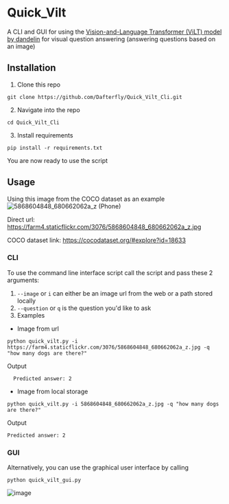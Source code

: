 # Quick_Vilt
A CLI and GUI for using the [Vision-and-Language Transformer (ViLT) model by 
dandelin](https://huggingface.co/dandelin/vilt-b32-finetuned-vqa) for visual question answering (answering questions based on an image)

## Installation
1. Clone this repo
  ```shell
  git clone https://github.com/Dafterfly/Quick_Vilt_Cli.git
```
2. Navigate into the repo
  ```shell
  cd Quick_Vilt_Cli
  ```
3. Install requirements
  ```shell
  pip install -r requirements.txt
  ```
You are now ready to use the script

## Usage

Using this image from the COCO dataset as an example
   ![5868604848_680662062a_z (Phone)](https://github.com/Dafterfly/Quick_Vilt_Cli/assets/17124333/bf724b2f-a150-4972-ab0e-28e5489b01e1)


Direct url: https://farm4.staticflickr.com/3076/5868604848_680662062a_z.jpg

COCO dataset link: https://cocodataset.org/#explore?id=18633

### CLI

To use the command line interface script call the script and pass these 2 arguments:
1. ```--image``` or ```i``` can either be an image url from the web or a path stored locally
2. ```--question``` or ```q``` is the question you'd like to ask
3. Examples

   

 * Image from url
```shell
python quick_vilt.py -i https://farm4.staticflickr.com/3076/5868604848_680662062a_z.jpg -q "how many dogs are there?"
```
Output
```shell
  Predicted answer: 2
```
  * Image from local storage
```shell
python quick_vilt.py -i 5868604848_680662062a_z.jpg -q "how many dogs are there?"
```
Output
```shell
Predicted answer: 2
```

### GUI
Alternatively, you can use the graphical user interface by calling
```shell
python quick_vilt_gui.py
```
![image](https://github.com/Dafterfly/Quick_Vilt/assets/17124333/165e5446-d712-4e91-8d34-8348c6d9afbf)


